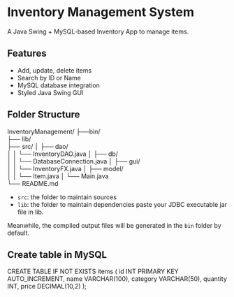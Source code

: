 
# Inventory Management System

A Java Swing + MySQL-based Inventory App to manage items.

## Features
- Add, update, delete items
- Search by ID or Name
- MySQL database integration
- Styled Java Swing GUI

## Folder Structure

InventoryManagement/
├──bin/   
├── lib/                            
├── src/
│   ├── dao/                         
│   │   └── InventoryDAO.java
│   ├── db/                          
│   │   └── DatabaseConnection.java
│   ├── gui/                        
│   │   └── InventoryFX.java
│   ├── model/                      
│   │   └── Item.java
│   └── Main.java                    
└──  README.md                        

- `src`: the folder to maintain sources
- `lib`: the folder to maintain dependencies
    paste your JDBC executable jar file in lib.

Meanwhile, the compiled output files will be generated in the `bin` folder by default.

## Create table in MySQL 

CREATE TABLE IF NOT EXISTS items (
    id INT PRIMARY KEY AUTO_INCREMENT,
    name VARCHAR(100),
    category VARCHAR(50),
    quantity INT,
    price DECIMAL(10,2)
);

